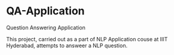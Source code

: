 # QA-Application
Question Answering Application

This project, carried out as a part of NLP Application couse at IIIT Hyderabad, attempts to answeer a NLP question.
